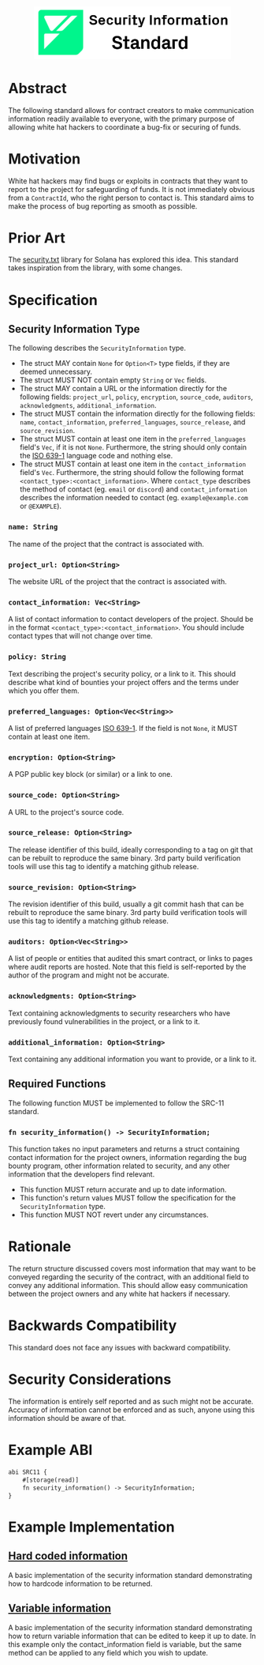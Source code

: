 <p align="center">
    <picture>
        <source media="(prefers-color-scheme: dark)" srcset=".docs/src-11-logo-dark-theme.png">
        <img alt="SRC-11 logo" width="400px" src=".docs/src-11-logo-light-theme.png">
    </picture>
</p>

# Abstract

The following standard allows for contract creators to make communication information readily available to everyone, with the primary purpose of allowing white hat hackers to coordinate a bug-fix or securing of funds.

# Motivation

White hat hackers may find bugs or exploits in contracts that they want to report to the project for safeguarding of funds. It is not immediately obvious from a `ContractId`, who the right person to contact is. This standard aims to make the process of bug reporting as smooth as possible.

# Prior Art

The [security.txt](https://github.com/neodyme-labs/solana-security-txt) library for Solana has explored this idea. This standard takes inspiration from the library, with some changes.

# Specification

## Security Information Type

The following describes the `SecurityInformation` type. 

- The struct MAY contain `None` for `Option<T>` type fields, if they are deemed unnecessary.
- The struct MUST NOT contain empty `String` or `Vec` fields.
- The struct MAY contain a URL or the information directly for the following fields: `project_url`, `policy`, `encryption`, `source_code`, `auditors`, `acknowledgments`, `additional_information`.
- The struct MUST contain the information directly for the following fields: `name`, `contact_information`, `preferred_languages`, `source_release`, and `source_revision`.
- The struct MUST contain at least one item in the `preferred_languages` field's `Vec`, if it is not `None`. Furthermore, the string should only contain the [ISO 639-1](https://en.wikipedia.org/wiki/List_of_ISO_639_language_codes) language code and nothing else.
- The struct MUST contain at least one item in the `contact_information` field's `Vec`. Furthermore, the string should follow the following format `<contact_type>:<contact_information>`. Where `contact_type` describes the method of contact (eg. `email` or `discord`) and `contact_information` describes the information needed to contact (eg. `example@example.com` or `@EXAMPLE`).

### `name: String`

The name of the project that the contract is associated with.

### `project_url: Option<String>`

The website URL of the project that the contract is associated with.

### `contact_information: Vec<String>`

A list of contact information to contact developers of the project. Should be in the format `<contact_type>:<contact_information>`. You should include contact types that will not change over time.

### `policy: String`

Text describing the project's security policy, or a link to it. This should describe what kind of bounties your project offers and the terms under which you offer them.

### `preferred_languages: Option<Vec<String>>`

A list of preferred languages [ISO 639-1](https://en.wikipedia.org/wiki/List_of_ISO_639_language_codes). 
If the field is not `None`, it MUST contain at least one item.

### `encryption: Option<String>`

A PGP public key block (or similar) or a link to one.

### `source_code: Option<String>`

A URL to the project's source code.

### `source_release: Option<String>`

The release identifier of this build, ideally corresponding to a tag on git that can be rebuilt to reproduce the same binary. 3rd party build verification tools will use this tag to identify a matching github release.

### `source_revision: Option<String>`

The revision identifier of this build, usually a git commit hash that can be rebuilt to reproduce the same binary. 3rd party build verification tools will use this tag to identify a matching github release.

### `auditors: Option<Vec<String>>`

A list of people or entities that audited this smart contract, or links to pages where audit reports are hosted. Note that this field is self-reported by the author of the program and might not be accurate.

### `acknowledgments: Option<String>`

Text containing acknowledgments to security researchers who have previously found vulnerabilities in the project, or a link to it.

### `additional_information: Option<String>`

Text containing any additional information you want to provide, or a link to it.

## Required Functions

The following function MUST be implemented to follow the SRC-11 standard.

### `fn security_information() -> SecurityInformation;`

This function takes no input parameters and returns a struct containing contact information for the project owners, information regarding the bug bounty program, other information related to security, and any other information that the developers find relevant.

- This function MUST return accurate and up to date information.
- This function's return values MUST follow the specification for the `SecurityInformation` type.
- This function MUST NOT revert under any circumstances.

# Rationale

The return structure discussed covers most information that may want to be conveyed regarding the security of the contract, with an additional field to convey any additional information. This should allow easy communication between the project owners and any white hat hackers if necessary.

# Backwards Compatibility

This standard does not face any issues with backward compatibility. 

# Security Considerations

The information is entirely self reported and as such might not be accurate. Accuracy of information cannot be enforced and as such, anyone using this information should be aware of that.

# Example ABI

```sway
abi SRC11 {
    #[storage(read)]
    fn security_information() -> SecurityInformation;
}
```

# Example Implementation

## [Hard coded information](../../examples/src11-security-information/hardcoded-information)

A basic implementation of the security information standard demonstrating how to hardcode information to be returned.

## [Variable information](../../examples/src11-security-information/variable-information)

A basic implementation of the security information standard demonstrating how to return variable information that can be edited to keep it up to date. In this example only the contact_information field is variable, but the same method can be applied to any field which you wish to update.
